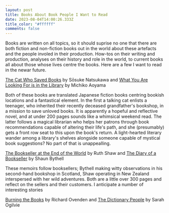 ```yaml
---
layout: post
title: Books About Book People I Want to Read
date: 2023-08-04T14:00:26.333Z
title_color: "#ffffff"
comments: false
---
```

Books are written on all topics, so it should suprise no one that there are both fiction and non-fiction books out in the world about these artefacts and the people involed in their production. How-tos on their writing and production, analyses on their history and role in the world, to current books all about those whose lives centre the books. Here are a few I want to read in the newar future.

[T﻿he Cat Who Saved Books](https://app.thestorygraph.com/books/19a53404-887d-4bde-b209-60fb17679d2c) by Sōsuke Natsukawa and [What You Are Looking For is in the Library](https://app.thestorygraph.com/books/2409ddb7-9114-42fd-86c4-39996c61befc) by Michiko Aoyama

B﻿oth of these books are translated Japanese fiction books centring bookish locations and a fantastical element. In the first a talking cat enlists a teenager, who inherited their recently deceased grandfather's bookshop, in a mission to save unloved books. It is apparently a hopeful and reflective novel, and at under 200 pages sounds like a whimsical weekend read. The latter follows a magical librarian who helps her patrons through book recommendations capable of altering their life's path, and she (presumably) gets a front row seat to this upon the book's return. A light-hearted literary wander among a library's shelves alongside someone capable of mystical book suggestions? No part of that is unappealling.



[T﻿he Bookseller at the End of the World](https://app.thestorygraph.com/books/fdd9a6ca-8508-4f7e-8b7a-3212e77fa61f) by Ruth Shaw and [The Diary of a Bookseller](https://app.thestorygraph.com/books/a0545a9c-cd38-4f6b-b3fd-d55c8bbe62c9) by Shaun Bythell

T﻿hese memoirs follow booksellers; Bythell making witty observations in his second-hand bookshop in Scotland, Shaw operating in New Zealand interspersed with her wild adventures. Both are a little over 300 pages and reflect on the sellers and their customers. I anticipate a number of interesting stories



[Burning the Books](https://app.thestorygraph.com/books/cf893705-ae12-4bf2-97d3-c3c5d1a76ccb) by Richard Ovenden and [The Dictionary People](https://app.thestorygraph.com/books/fc13b2a0-bbb6-487c-977a-7d6f5294c38c) by Sarah Ogilvie